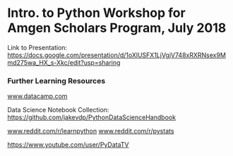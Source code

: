 # Intro. to Python Workshop for Amgen Scholars Program, July 2018

Link to Presentation: https://docs.google.com/presentation/d/1oXlUSFX1LjVgjV748xRXRNsex9Mmd275wa_HX_s-Xkc/edit?usp=sharing

### Further Learning Resources

www.datacamp.com

Data Science Notebook Collection: https://github.com/jakevdp/PythonDataScienceHandbook

www.reddit.com/r/learnpython
www.reddit.com/r/pystats

https://www.youtube.com/user/PyDataTV




